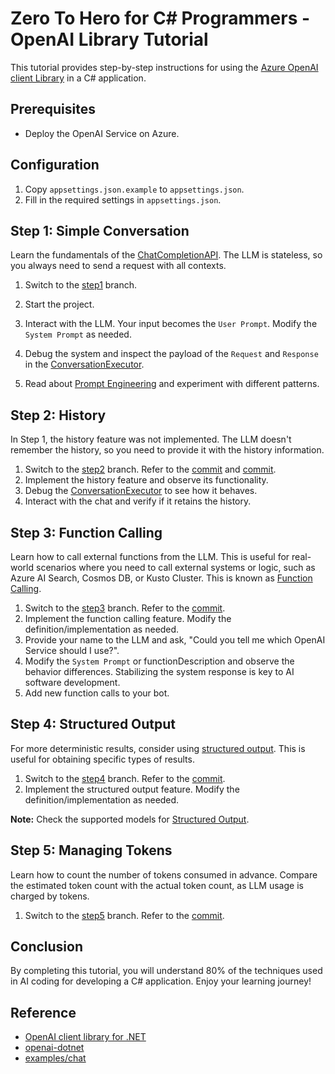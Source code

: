 # Zero To Hero for C# Programmers - OpenAI Library Tutorial

This tutorial provides step-by-step instructions for using the [Azure OpenAI client Library](https://learn.microsoft.com/en-us/dotnet/api/overview/azure/ai.openai-readme?view=azure-dotnet) in a C# application.

## Prerequisites

- Deploy the OpenAI Service on Azure.

## Configuration

1. Copy `appsettings.json.example` to `appsettings.json`.
2. Fill in the required settings in `appsettings.json`.

## Step 1: Simple Conversation

Learn the fundamentals of the [ChatCompletionAPI](https://platform.openai.com/docs/api-reference/chat/create). The LLM is stateless, so you always need to send a request with all contexts.

1. Switch to the [step1](https://github.com/TsuyoshiUshio/OpenAISDKTutorial/tree/step1) branch.
2. Start the project.
3. Interact with the LLM. Your input becomes the `User Prompt`. Modify the `System Prompt` as needed.
4. Debug the system and inspect the payload of the `Request` and `Response` in the [ConversationExecutor](https://github.com/TsuyoshiUshio/OpenAISDKTutorial/blob/step1/OpenAISDKTutorial/ConversationExecutor.cs).

5. Read about [Prompt Engineering](https://platform.openai.com/docs/guides/prompt-engineering) and experiment with different patterns.

## Step 2: History

In Step 1, the history feature was not implemented. The LLM doesn't remember the history, so you need to provide it with the history information.

1. Switch to the [step2](https://github.com/TsuyoshiUshio/OpenAISDKTutorial/tree/step2) branch. Refer to the [commit](https://github.com/TsuyoshiUshio/OpenAISDKTutorial/commit/be2b7e70a85278a6ddea783966377f3c24a314ea) and [commit](https://github.com/TsuyoshiUshio/OpenAISDKTutorial/commit/b7b81e749a6eb6ba0bb49780e4746351dad4ee71).
2. Implement the history feature and observe its functionality.
3. Debug the [ConversationExecutor](https://github.com/TsuyoshiUshio/OpenAISDKTutorial/blob/step2/OpenAISDKTutorial/ConversationExecutor.cs) to see how it behaves.
4. Interact with the chat and verify if it retains the history.

## Step 3: Function Calling

Learn how to call external functions from the LLM. This is useful for real-world scenarios where you need to call external systems or logic, such as Azure AI Search, Cosmos DB, or Kusto Cluster. This is known as [Function Calling](https://platform.openai.com/docs/guides/function-calling).

1. Switch to the [step3](https://github.com/TsuyoshiUshio/OpenAISDKTutorial/tree/step3) branch. Refer to the [commit](https://github.com/TsuyoshiUshio/OpenAISDKTutorial/commit/0d92f475ea0975077335fe02497c078c3b9f4f52).
2. Implement the function calling feature. Modify the definition/implementation as needed.
3. Provide your name to the LLM and ask, "Could you tell me which OpenAI Service should I use?".
4. Modify the `System Prompt` or functionDescription and observe the behavior differences. Stabilizing the system response is key to AI software development.
5. Add new function calls to your bot.

## Step 4: Structured Output

For more deterministic results, consider using [structured output](https://platform.openai.com/docs/guides/structured-outputs). This is useful for obtaining specific types of results.

1. Switch to the [step4](https://github.com/TsuyoshiUshio/OpenAISDKTutorial/tree/step4) branch. Refer to the [commit](https://github.com/TsuyoshiUshio/OpenAISDKTutorial/commit/fa119304a3b1c34bb6d3375c25b1a0e8132334c3).
2. Implement the structured output feature. Modify the definition/implementation as needed.

**Note:** Check the supported models for [Structured Output](https://platform.openai.com/docs/guides/structured-outputs#supported-models).

## Step 5: Managing Tokens

Learn how to count the number of tokens consumed in advance. Compare the estimated token count with the actual token count, as LLM usage is charged by tokens.

1. Switch to the [step5](https://github.com/TsuyoshiUshio/OpenAISDKTutorial/tree/step5) branch. Refer to the [commit](https://github.com/TsuyoshiUshio/OpenAISDKTutorial/commit/29d12a88e1357436172147f32626daa40e967199).

## Conclusion

By completing this tutorial, you will understand 80% of the techniques used in AI coding for developing a C# application. Enjoy your learning journey!

## Reference

* [OpenAI client library for .NET](https://learn.microsoft.com/en-us/dotnet/api/overview/azure/ai.openai-readme?view=azure-dotnet)
* [openai-dotnet](https://github.com/openai/openai-dotnet/tree/main)
* [examples/chat](https://github.com/openai/openai-dotnet/tree/main/examples/Chat)
